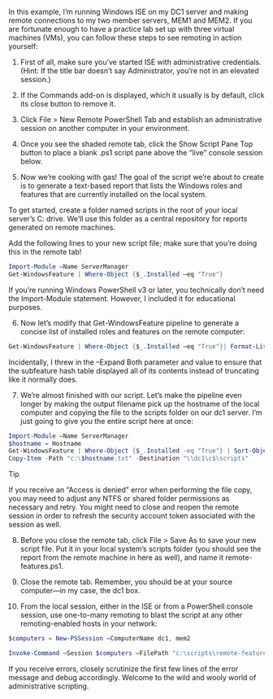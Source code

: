 In this example, I’m running Windows ISE on my DC1 server and making remote connections to my two member servers, MEM1 and MEM2. If you are fortunate enough to have a practice lab set up with three virtual machines (VMs), you can follow these steps to see remoting in action yourself:

1. First of all, make sure you’ve started ISE with administrative credentials. (Hint: If the title bar doesn’t say Administrator, you’re not in an elevated session.)

2. If the Commands add-on is displayed, which it usually is by default, click its close button to remove it.

3. Click File > New Remote PowerShell Tab and establish an administrative session on another computer in your environment.

4. Once you see the shaded remote tab, click the Show Script Pane Top button to place a blank .ps1 script pane above the “live” console session below.

5. Now we’re cooking with gas! The goal of the script we’re about to create is to generate a text-based report that lists the Windows roles and features that are currently installed on the local system.

To get started, create a folder named scripts in the root of your local server’s C: drive. We’ll use this folder as a central repository for reports generated on remote machines.

Add the following lines to your new script file; make sure that you’re doing this in the remote tab!
```powershell
Import-Module –Name ServerManager
Get-WindowsFeature | Where-Object {$_.Installed –eq "True"}
```
If you’re running Windows PowerShell v3 or later, you technically don’t need the Import-Module statement. However, I included it for educational purposes.

6. Now let’s modify that Get-WindowsFeature pipeline to generate a concise list of installed roles and features on the remote computer:

```powershell
Get-WindowsFeature | Where-Object {$_.Installed –eq "True"}| Format-List –Property Name, DisplayName, Subfeatures –Expand Both
```
Incidentally, I threw in the –Expand Both parameter and value to ensure that the subfeature hash table displayed all of its contents instead of truncating like it normally does.

7. We’re almost finished with our script. Let’s make the pipeline even longer by making the output filename pick up the hostname of the local computer and copying the file to the scripts folder on our dc1 server. I’m just going to give you the entire script here at once:

```powershell
Import-Module –Name ServerManager
$hostname = Hostname
Get-WindowsFeature | Where-Object {$_.Installed -eq "True"} | Sort-Object -Property Name | Format-List -Property Name, DisplayName, Subfeatures -Expand Both | Out-File "c:\$hostname.txt"
Copy-Item -Path "c:\$hostname.txt" -Destination "\\dc1\c$\scripts"
```
Tip

If you receive an “Access is denied” error when performing the file copy, you may need to adjust any NTFS or shared folder permissions as necessary and retry. You might need to close and reopen the remote session in order to refresh the security account token associated with the session as well.

8. Before you close the remote tab, click File > Save As to save your new script file. Put it in your local system’s scripts folder (you should see the report from the remote machine in here as well), and name it remote-features.ps1.

9. Close the remote tab. Remember, you should be at your source computer—in my case, the dc1 box.

10. From the local session, either in the ISE or from a PowerShell console session, use one-to-many remoting to blast the script at any other remoting-enabled hosts in your network:

```powershell
$computers = New-PSSession –ComputerName dc1, mem2

Invoke-Command –Session $computers –FilePath "c:\scripts\remote-features.ps1"
```
If you receive errors, closely scrutinize the first few lines of the error message and debug accordingly. Welcome to the wild and wooly world of administrative scripting.
